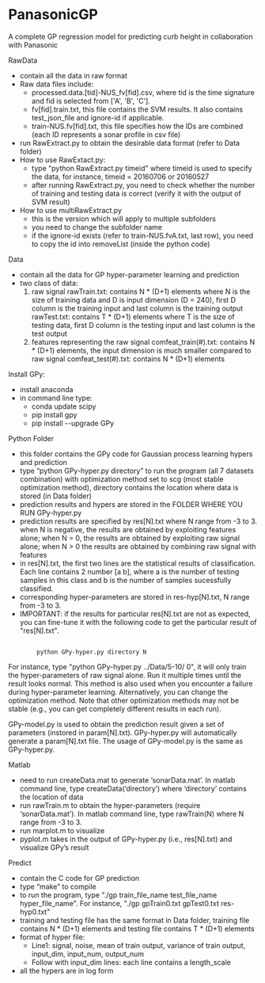 # PanasonicGP
A complete GP regression model for predicting curb height in collaboration with Panasonic

RawData
- contain all the data in raw format
- Raw data files include:
  - processed.data.[tid]-NUS_fv[fid].csv, where tid is the time signature and fid is selected from ['A', 'B', 'C'].
  - fv[fid].train.txt, this file contains the SVM results. It also contains test_json_file and ignore-id if applicable.
  - train-NUS.fv[fid].txt, this file specifies how the IDs are combined (each ID represents a sonar profile in csv file)
- run RawExtract.py to obtain the desirable data format (refer to Data folder)
- How to use RawExtact.py:
  - type "python RawExtract.py timeid" where timeid is used to specify the data, for instance, timeid = 20160706 or 20160527
  - after running RawExtract.py, you need to check whether the number of training and testing data is correct (verify it with the output of SVM result)
- How to use multiRawExtract.py
  - this is the version which will apply to multiple subfolders
  - you need to change the subfolder name
  - if the ignore-id exists (refer to train-NUS.fvA.txt, last row), you need to copy the id into removeList (inside the python code)

Data
- contain all the data for GP hyper-parameter learning and prediction
- two class of data:
  1. raw signal
rawTrain.txt: contains N * (D+1) elements where N is the size of training data and D is input dimension (D = 240), first D column is the training input and last column is the training output
rawTest.txt: contains T * (D+1) elements where T is the size of testing data, first D column is the testing input and last column is the test output
  2. features representing the raw signal
comfeat_train(#).txt: contains N * (D+1) elements, the input dimension is much smaller compared to raw signal
comfeat_test(#).txt: contains N * (D+1) elements

Install GPy:
- install anaconda
- in command line type:
  - conda update scipy
  - pip install gpy
  - pip install --upgrade GPy

Python Folder
- this folder contains the GPy code for Gaussian process learning hypers and prediction
- type “python GPy-hyper.py directory” to run the program (all 7 datasets combination) with optimization method set to scg (most stable optimization method), directory contains the location where data is stored (in Data folder)
- prediction results and hypers are stored in the FOLDER WHERE YOU RUN GPy-hyper.py
- prediction results are specified by res[N].txt where N range from -3 to 3. when N is negative, the results are obtained by exploiting features alone; when N = 0, the results are obtained by exploiting raw signal alone; when N > 0 the results are obtained by combining raw signal with features
- in res[N].txt, the first two lines are the statistical results of classification. Each line contains 2 number [a b], where a is the number of testing samples in this class and b is the number of samples sucessfully classified.
- corresponding hyper-parameters are stored in res-hyp[N].txt, N range from -3 to 3.
- IMPORTANT: if the results for particular res[N].txt are not as expected, you can fine-tune it with the following code to get the particular result of "res[N].txt".
```

        python GPy-hyper.py directory N

```
For instance, type "python GPy-hyper.py ../Data/5-10/ 0", it will only train the hyper-parameters of raw signal alone. Run it multiple times until the result looks normal. This method is also used when you encounter a failure during hyper-parameter learning.
Alternatively, you can change the optimization method. Note that other optimization methods may not be stable (e.g., you can get completely different results in each run).

GPy-model.py is used to obtain the prediction result given a set of parameters (instored in param[N].txt). GPy-hyper.py will automatically generate a param[N].txt file. The usage of GPy-model.py is the same as GPy-hyper.py.

Matlab
- need to run createData.mat to generate ‘sonarData.mat’. In matlab command line, type createData(‘directory’) where ‘directory’ contains the location of data
- run rawTrain.m to obtain the hyper-parameters (require ‘sonarData.mat’). In matlab command line, type rawTrain(N) where N range from -3 to 3.
- run marplot.m to visualize
- pyplot.m takes in the output of GPy-hyper.py (i.e., res[N].txt) and visualize GPy’s result

Predict
- contain the C code for GP prediction
- type “make” to compile
- to run the program, type "./gp train_file_name test_file_name hyper_file_name". For instance, "./gp gpTrain0.txt gpTest0.txt res-hyp0.txt"
- training and testing file has the same format in Data folder, training file contains N * (D+1) elements and testing file contains T * (D+1) elements
- format of hyper file:
  - Line1: signal, noise, mean of train output, variance of train output, input_dim, input_num, output_num
  - Follow with input_dim lines: each line contains a length_scale
- all the hypers are in log form
